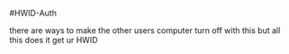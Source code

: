 #HWID-Auth

there are ways to make the other users computer turn off with this but all this does it get ur HWID
